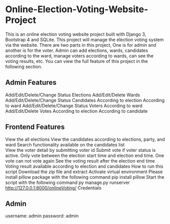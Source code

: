 # Online-Election-Voting-Website-Project
This is an online election voting website project built with Django 3, Bootstrap 4 and SQLite. This project will manage the election voting system via the website. There are two parts in this project, One is for admin and another is for the voter. Admin can add elections, wards, candidates according to the ward, manage voters according to wards, can see the voting results, etc. You can view the full feature of this project in the following section.

##  Admin Features
Add/Edit/Delete/Change Status Elections
Add/Edit/Delete Wards
Add/Edit/Delete/Change Status Candidates
According to election
According to ward
Add/Edit/Delete/Change Status Voters
According to ward
Add/Edit/Delete Votes
According to election
According to candidate

##  Frontend Features
View the all elections
View the candidates according to elections, party, and ward
Search functionality available on the candidates list   
View the voter detail by submitting voter id
Submit vote if voter status is active.
Only vote between the election start time and election end time.
One vote can not vote again
See the voting result after the election end time
Voting result available according to election and candidates
How to run this script
Download the zip file and extract
Activate virtual environment
Please install pillow package with the following command
pip install pillow
Start the script with the following command
py manage.py runserver
http://127.0.0.1:8000/onlineVoting/
Credentials

Admin
----------
username: admin
password: admin
